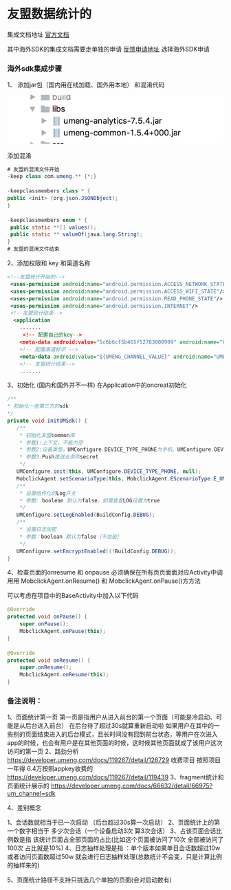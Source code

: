 # 友盟数据统计的
集成文档地址 [官方文档](https://developer.umeng.com/docs/66632/detail/101848)

其中海外SDK的集成文档需要走单独的申请 [反馈申请地址](https://account.umeng.com/feedback/create?spm=a311a.9588098.0.0) 选择海外SDK申请


### 海外sdk集成步骤

1、 添加jar包（国内用在线加载、国外用本地）  和混淆代码

   ![添加jar包](assets/markdown-img-paste-20190425155917296.png)

   添加混淆
   ```Java
   # 友盟的混淆文件开始
  -keep class com.umeng.** {*;}

  -keepclassmembers class * {
   public <init> (org.json.JSONObject);
  }

  -keepclassmembers enum * {
    public static **[] values();
    public static ** valueOf(java.lang.String);
  }
  # 友盟的混淆文件结束
   ```

2、添加权限和 key 和渠道名称

   ```xml
   <!--友盟统计开始的-->
    <uses-permission android:name="android.permission.ACCESS_NETWORK_STATE"/>
    <uses-permission android:name="android.permission.ACCESS_WIFI_STATE"/>
    <uses-permission android:name="android.permission.READ_PHONE_STATE"/>
    <uses-permission android:name="android.permission.INTERNET"/>
    <!--友盟统计结束-->
     <application
       .......
        <!-- 配置自己的key-->
       <meta-data android:value="5c6b6cf5b465f52783000999" android:name="UMENG_APPKEY"/>
       <!-- 配置渠道标识 -->
       <meta-data android:value="${UMENG_CHANNEL_VALUE}" android:name="UMENG_CHANNEL"/>
       <!-- 友盟统计结束-->
       .......
   ```


3、初始化   (国内和国外并不一样)
   在Application中的oncreat初始化
   ```Java
   /**
   * 初始化一些第三方的sdk
   */
  private void initUMSdk() {
      /**
       * 初始化友盟common库
       * 参数1:上下文，不能为空
       * 参数2:设备类型，UMConfigure.DEVICE_TYPE_PHONE为手机、UMConfigure.DEVICE_TYPE_BOX为盒子，默认为手机
       * 参数3:Push推送业务的secret
       */
      UMConfigure.init(this, UMConfigure.DEVICE_TYPE_PHONE, null);
      MobclickAgent.setScenarioType(this, MobclickAgent.EScenarioType.E_UM_NORMAL);
      /**
       * 设置组件化的Log开关
       * 参数: boolean 默认为false，如需查看LOG设置为true
       */
      UMConfigure.setLogEnabled(BuildConfig.DEBUG);
      /**
       * 设置日志加密
       * 参数：boolean 默认为false（不加密）
       */
      UMConfigure.setEncryptEnabled((!BuildConfig.DEBUG));
  }
   ```
4、检查页面的onresume  和 onpause
   必须确保在所有⻚页⾯面对应Activity中调⽤用 MobclickAgent.onResume() 和 MobclickAgent.onPause()⽅方法

   可以考虑在项目中的BaseActivity中加入以下代码
   ```Java
   @Override
   protected void onPause() {
       super.onPause();
       MobclickAgent.onPause(this);
   }

   @Override
   protected void onResume() {
       super.onResume();
       MobclickAgent.onResume(this);
   }
   ```


### 备注说明：
1、页面统计第一页
   第一页是指用户从进入前台的第一个页面（可能是冷启动、可能是从后台进入前台） 在后台待了超过30s就算重新启动啦
   如果用户在其中的一些别的页面结束进入的后台模式，且长时间没有回到前台状态，等用户在次进入app的时候，也会有用户是在其他页面的时候，这时候其他页面就成了该用户这次访问的第一页
2、路劲分析
   https://developer.umeng.com/docs/119267/detail/126729
    收费项目  按照项目 一年得 6.4万按照appkey收费的
   https://developer.umeng.com/docs/119267/detail/119439
3、fragment统计和页面统计展示的
   https://developer.umeng.com/docs/66632/detail/66975?um_channel=sdk

4、差别概念

   1、会话数就相当于已一次启动 （后台超过30s算一次启动）
   2、页面统计上的第一个数字相当于 多少次会话（一个设备启动3次  算3次会话）
   3、占该页面会话比例数是指   该统计页面占全部页面的占比(比如这个页面被访问了10次 全部被访问了100次 占比就是10%)
   4、日志抽样处理是指 ：单个版本如果单日会话数超过10w或者访问页面数超过50w 就会进行日志抽样处理(总数统计不会变，只是计算比例的抽样来的)

5、页面统计路径不支持只挑选几个单独的页面(会对启动数有)
